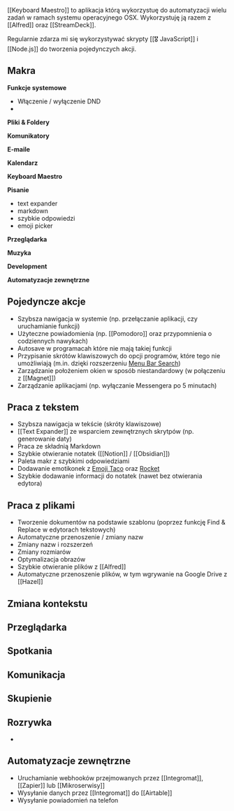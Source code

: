[[Keyboard Maestro]] to aplikacja którą wykorzystuę do automatyzacji wielu zadań w ramach systemu operacyjnego OSX. Wykorzystuję ją razem z [[Alfred]] oraz [[StreamDeck]].

Regularnie zdarza mi się wykorzystywać skrypty [[🎖️ JavaScript]] i [[Node.js]] do tworzenia pojedynczych akcji.

## Makra

**Funkcje systemowe**
- Włączenie / wyłączenie DND
- 

**Pliki & Foldery**

**Komunikatory**

**E-maile**

**Kalendarz**

**Keyboard Maestro**

**Pisanie**
- text expander
- markdown
- szybkie odpowiedzi
- emoji picker

**Przeglądarka**

**Muzyka**

**Development**

**Automatyzacje zewnętrzne**

## Pojedyncze akcje
- Szybsza nawigacja w systemie (np. przełączanie aplikacji, czy uruchamianie funkcji)
- Użyteczne powiadomienia (np. [[Pomodoro]] oraz przypomnienia o codziennych nawykach)
- Autosave w programacah które nie mają takiej funkcji
- Przypisanie skrótów klawiszowych do opcji programów, które tego nie umożliwiają (m.in. dzięki rozszerzeniu [Menu Bar Search](https://github.com/BenziAhamed/Menu-Bar-Search))
- Zarządzanie położeniem okien w sposób niestandardowy (w połączeniu z [[Magnet]])
- Zarządzanie aplikacjami (np. wyłączanie Messengera po 5 minutach)

## Praca z tekstem
- Szybsza nawigacja w tekście (skróty klawiszowe)
- [[Text Expander]] ze wsparciem zewnętrznych skrytpów (np. generowanie daty)
- Praca ze składnią Markdown
- Szybkie otwieranie notatek ([[Notion]] / [[Obsidian]])
- Paleta makr z szybkimi odpowiedziami
- Dodawanie emotikonek z [Emoji Taco](https://www.packal.org/workflow/emoji-taco) oraz [Rocket](https://matthewpalmer.net/rocket/)
- Szybkie dodawanie informacji do notatek (nawet bez otwierania edytora)

## Praca z plikami
- Tworzenie dokumentów na podstawie szablonu (poprzez funkcję Find & Replace w edytorach tekstowych)
- Automatyczne przenoszenie / zmiany nazw
- Zmiany nazw i rozszerzeń
- Zmiany rozmiarów
- Optymalizacja obrazów
- Szybkie otwieranie plików z [[Alfred]]
- Automatyczne przenoszenie plików, w tym wgrywanie na Google Drive z [[Hazel]]

## Zmiana kontekstu

## Przeglądarka

## Spotkania

## Komunikacja

## Skupienie

## Rozrywka
- 

## Automatyzacje zewnętrzne
- Uruchamianie webhooków przejmowanych przez [[Integromat]], [[Zapier]] lub [[Mikroserwisy]]
- Wysyłanie danych przez [[Integromat]] do [[Airtable]]
- Wysyłanie powiadomień na telefon